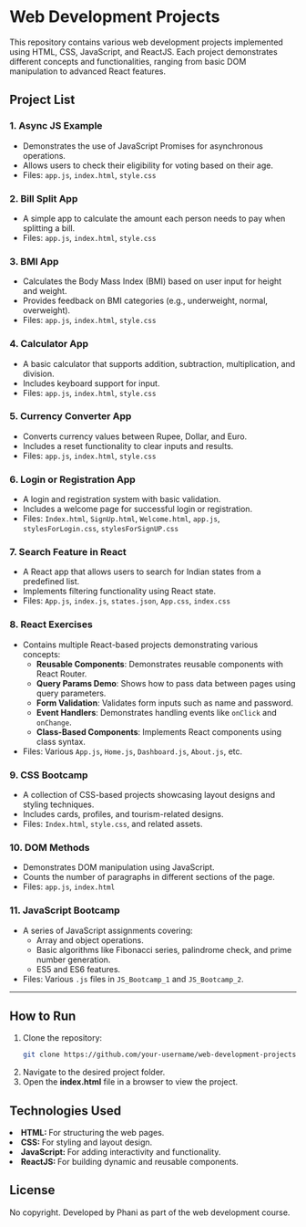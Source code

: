 # Web Development Projects

This repository contains various web development projects implemented using HTML, CSS, JavaScript, and ReactJS. Each project demonstrates different concepts and functionalities, ranging from basic DOM manipulation to advanced React features.

## Project List

### 1. **Async JS Example**
   - Demonstrates the use of JavaScript Promises for asynchronous operations.
   - Allows users to check their eligibility for voting based on their age.
   - Files: `app.js`, `index.html`, `style.css`

### 2. **Bill Split App**
   - A simple app to calculate the amount each person needs to pay when splitting a bill.
   - Files: `app.js`, `index.html`, `style.css`

### 3. **BMI App**
   - Calculates the Body Mass Index (BMI) based on user input for height and weight.
   - Provides feedback on BMI categories (e.g., underweight, normal, overweight).
   - Files: `app.js`, `index.html`, `style.css`

### 4. **Calculator App**
   - A basic calculator that supports addition, subtraction, multiplication, and division.
   - Includes keyboard support for input.
   - Files: `app.js`, `index.html`, `style.css`

### 5. **Currency Converter App**
   - Converts currency values between Rupee, Dollar, and Euro.
   - Includes a reset functionality to clear inputs and results.
   - Files: `app.js`, `index.html`, `style.css`

### 6. **Login or Registration App**
   - A login and registration system with basic validation.
   - Includes a welcome page for successful login or registration.
   - Files: `Index.html`, `SignUp.html`, `Welcome.html`, `app.js`, `stylesForLogin.css`, `stylesForSignUP.css`

### 7. **Search Feature in React**
   - A React app that allows users to search for Indian states from a predefined list.
   - Implements filtering functionality using React state.
   - Files: `App.js`, `index.js`, `states.json`, `App.css`, `index.css`

### 8. **React Exercises**
   - Contains multiple React-based projects demonstrating various concepts:
     - **Reusable Components**: Demonstrates reusable components with React Router.
     - **Query Params Demo**: Shows how to pass data between pages using query parameters.
     - **Form Validation**: Validates form inputs such as name and password.
     - **Event Handlers**: Demonstrates handling events like `onClick` and `onChange`.
     - **Class-Based Components**: Implements React components using class syntax.
   - Files: Various `App.js`, `Home.js`, `Dashboard.js`, `About.js`, etc.

### 9. **CSS Bootcamp**
   - A collection of CSS-based projects showcasing layout designs and styling techniques.
   - Includes cards, profiles, and tourism-related designs.
   - Files: `Index.html`, `style.css`, and related assets.

### 10. **DOM Methods**
   - Demonstrates DOM manipulation using JavaScript.
   - Counts the number of paragraphs in different sections of the page.
   - Files: `app.js`, `index.html`

### 11. **JavaScript Bootcamp**
   - A series of JavaScript assignments covering:
     - Array and object operations.
     - Basic algorithms like Fibonacci series, palindrome check, and prime number generation.
     - ES5 and ES6 features.
   - Files: Various `.js` files in `JS_Bootcamp_1` and `JS_Bootcamp_2`.

---

## How to Run

1. Clone the repository:
   ```bash
   git clone https://github.com/your-username/web-development-projects.git
   ```
2. Navigate to the desired project folder.
3. Open the <strong>index.html</strong> file in a browser to view the project.

## Technologies Used
<li><strong>HTML: </strong>For structuring the web pages.</li>
<li><strong>CSS: </strong>For styling and layout design.</li>
<li><strong>JavaScript: </strong>For adding interactivity and functionality.</li>
<li><strong>ReactJS: </strong>For building dynamic and reusable components.</li>

## License
No copyright. Developed by Phani as part of the web development course.
